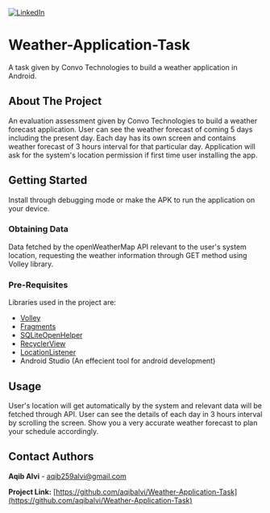[![LinkedIn][linkedin-shield]][linkedin-url]

# Weather-Application-Task
A task given by Convo Technologies to build a weather application in Android.

<!-- ABOUT THE PROJECT -->
## About The Project

An evaluation assessment given by Convo Technologies to build a weather forecast application. User can see the weather forecast of coming 5 days including the present day.
Each day has its own screen and contains weather forecast of 3 hours interval for that particular day. Application will ask for the system's location permission if first 
time user installing the app.


## Getting Started
Install through debugging mode or make the APK to run the application on your device. 

### Obtaining Data
Data fetched by the openWeatherMap API relevant to the user's system location, requesting the weather information through GET method using Volley library.


### Pre-Requisites
Libraries used in the project are:
* [Volley](https://developer.android.com/training/volley)
* [Fragments](https://developer.android.com/guide/components/fragments)
* [SQLiteOpenHelper](https://developer.android.com/reference/android/database/sqlite/SQLiteOpenHelper)
* [RecyclerView](https://developer.android.com/jetpack/androidx/releases/recyclerview)
* [LocationListener](https://developer.android.com/reference/android/location/LocationListener)
* Android Studio (An effecient tool for android development)

<!-- USAGE EXAMPLES -->
## Usage
User's location will get automatically by the system and relevant data will be fetched through API. User can see the details of each day in 3 hours interval by scrolling 
the screen.
Show you a very accurate weather forecast to plan your schedule accordingly.

## Contact Authors
<!-- CONTACT Author -->

**Aqib Alvi** - aqib259alvi@gmail.com

**Project Link:** [https://github.com/aqibalvi/Weather-Application-Task](https://github.com/aqibalvi/Weather-Application-Task)

[linkedin-shield]: https://img.shields.io/badge/-LinkedIn-black.svg?style=flat-square&logo=linkedin&colorB=555
[linkedin-url]: https://www.linkedin.com/in/aqib-alvi-465a89ba/
